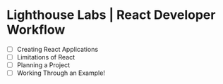 # Lighthouse Labs | React Developer Workflow

* [ ] Creating React Applications
* [ ] Limitations of React
* [ ] Planning a Project
* [ ] Working Through an Example!
